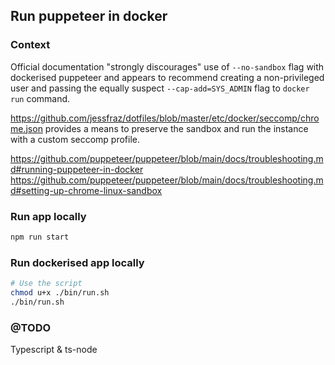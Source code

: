 ## Run puppeteer in docker

### Context

Official documentation "strongly discourages" use of `--no-sandbox` flag with
dockerised puppeteer and appears to recommend creating a non-privileged user and
passing the equally suspect `--cap-add=SYS_ADMIN` flag to `docker run` command.

https://github.com/jessfraz/dotfiles/blob/master/etc/docker/seccomp/chrome.json
provides a means to preserve the sandbox and run the instance with a custom
seccomp profile.

https://github.com/puppeteer/puppeteer/blob/main/docs/troubleshooting.md#running-puppeteer-in-docker
https://github.com/puppeteer/puppeteer/blob/main/docs/troubleshooting.md#setting-up-chrome-linux-sandbox

### Run app locally

```bash
npm run start
```

### Run dockerised app locally

```bash
# Use the script
chmod u+x ./bin/run.sh
./bin/run.sh
```

### @TODO

Typescript & ts-node

